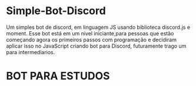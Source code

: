 # Simple-Bot-Discord
Um simples bot de discord, em linguagem JS usando biblioteca discord.js e moment.
Esse bot está em um nivel iniciante,para pessoas que estão começando agora os primeiros passos com programação e decidiram aplicar isso no JavaScript criando bot para Discord, futuramente trago um para intermediarios.

# BOT PARA ESTUDOS
